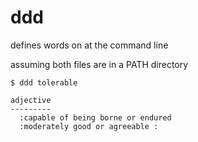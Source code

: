 # ddd

defines words on at the command line

assuming both files are in a PATH directory
```
$ ddd tolerable

adjective
---------
  :capable of being borne or endured
  :moderately good or agreeable :
```
